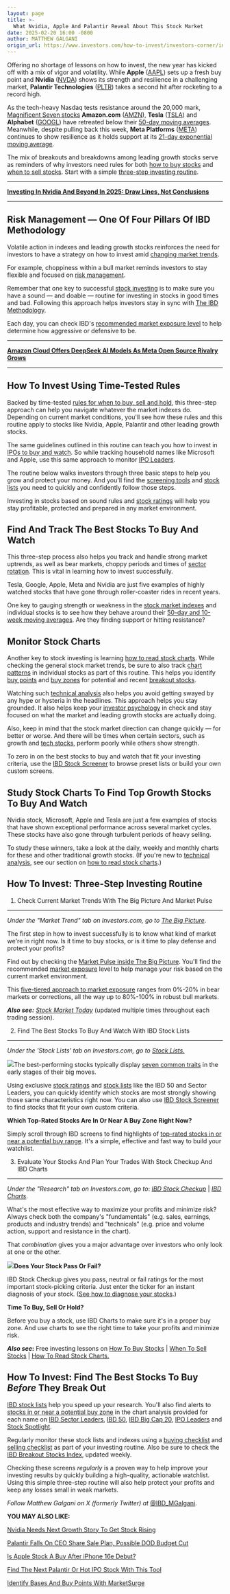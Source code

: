 ```yaml
---
layout: page
title: >-
  What Nvidia, Apple And Palantir Reveal About This Stock Market
date: 2025-02-20 16:00 -0800
author: MATTHEW GALGANI
origin_url: https://www.investors.com/how-to-invest/investors-corner/investing-in-stocks-stock-investing-with-three-step-routine/
---
```





Offering no shortage of lessons on how to invest, the new year has kicked off with a mix of vigor and volatility. While **Apple** ([AAPL](https://research.investors.com/quote.aspx?symbol=AAPL)) sets up a fresh buy point and **Nvidia** ([NVDA](https://research.investors.com/quote.aspx?symbol=NVDA)) shows its strength and resilience in a challenging market, **Palantir Technologies** ([PLTR](https://research.investors.com/quote.aspx?symbol=PLTR)) takes a second hit after rocketing to a record high.


As the tech-heavy Nasdaq tests resistance around the 20,000 mark, [Magnificent Seven stocks](https://www.investors.com/research/magnificent-seven-stocks-latest-news-market-cap-weighting/) **Amazon.com** ([AMZN](https://research.investors.com/quote.aspx?symbol=AMZN)), **Tesla** ([TSLA](https://research.investors.com/quote.aspx?symbol=TSLA)) and **Alphabet** ([GOOGL](https://research.investors.com/quote.aspx?symbol=GOOGL)) have retreated below their [50-day moving averages](https://www.investors.com/how-to-invest/investors-corner/50-day-moving-average-identifies-buy-sell-signals/). Meanwhile, despite pulling back this week, **Meta Platforms** ([META](https://research.investors.com/quote.aspx?symbol=META)) continues to show resilience as it holds support at its [21-day exponential moving average](https://www.investors.com/how-to-invest/investors-corner/what-is-the-21-day-exponential-moving-average/).




The mix of breakouts and breakdowns among leading growth stocks serve as reminders of why investors need rules for both [how to buy stocks](https://www.investors.com/how-to-invest/how-to-buy-stocks-using-stock-lists-stock-ratings-stock-screener/) and [when to sell stocks](https://www.investors.com/how-to-invest/when-to-sell-stocks/). Start with a simple [three-step investing routine](#routine).




---


[**Investing In Nvidia And Beyond In 2025: Draw Lines, Not Conclusions**](https://www.investors.com/how-to-invest/how-to-invest-2025-stock-charts-nvidia-apple-tesla-microsoft-meta-google/)




---


Risk Management — One Of Four Pillars Of IBD Methodology
--------------------------------------------------------


Volatile action in indexes and leading growth stocks reinforces the need for investors to have a strategy on how to invest amid [changing market trends](https://www.investors.com/how-to-invest/how-to-handle-changing-stock-market-trends/).


For example, choppiness within a bull market reminds investors to stay flexible and focused on [risk management](https://www.investors.com/how-to-invest/investors-corner/risk-management-in-the-stock-market-how-much-money-to-invest-now/).


Remember that one key to successful [stock investing](https://www.investors.com/how-to-invest/stock-investing-how-to-make-money-in-stock-3-key-factors/) is to make sure you have a sound — and doable — routine for investing in stocks in good times and bad. Following this approach helps investors stay in sync with [The IBD Methodology](https://www.investors.com/how-to-invest/investors-corner/stock-market-investing-ibd-methodology/).


Each day, you can check IBD's [recommended market exposure level](https://www.investors.com/market-trend/ibds-etf-market-strategy/ibds-etf-market-strategy/) to help determine how aggressive or defensive to be.




---


[**Amazon Cloud Offers DeepSeek AI Models As Meta Open Source Rivalry Grows**](https://www.investors.com/news/technology/amazon-stock-deepseek-meta-open-source-ai-model-rivalry/)




---


How To Invest Using Time-Tested Rules
-------------------------------------


Backed by time-tested [rules for when to buy, sell and hold](https://www.investors.com/how-to-invest/how-to-invest-rules-for-when-buy-and-sell-stocks-in-bull-and-bear-markets/), this three-step approach can help you navigate whatever the market indexes do. Depending on current market conditions, you'll see how these rules and this routine apply to stocks like Nvidia, Apple, Palantir and other leading growth stocks.


The same guidelines outlined in this routine can teach you how to invest in [IPOs to buy and watch](https://www.investors.com/research/ipo-stock-news-and-analysis-find-todays-top-new-issues/). So while tracking household names like Microsoft and Apple, use this same approach to monitor [IPO Leaders](https://research.investors.com/stock-lists/ipo-leaders/).


The routine below walks investors through three basic steps to help you grow and protect your money. And you'll find the [screening tools](https://www.investors.com/research/best-stocks-to-buy-watch-ibd-screen-of-the-day/) and [stock lists](https://www.investors.com/stock-lists/stocks-to-watch-top-rated-ipos-big-caps-and-growth-stocks/) you need to quickly and confidently follow those steps.


Investing in stocks based on sound rules and [stock ratings](https://www.investors.com/how-to-invest/how-to-buy-stocks-using-stock-lists-stock-ratings-stock-screener/) will help you stay profitable, protected and prepared in any market environment.


Find And Track The Best Stocks To Buy And Watch
-----------------------------------------------


This three-step process also helps you track and handle strong market uptrends, as well as bear markets, choppy periods and times of [sector rotation](https://www.investors.com/how-to-invest/investors-corner/what-is-sector-rotation/). This is vital in learning how to invest successfully.


Tesla, Google, Apple, Meta and Nvidia are just five examples of highly watched stocks that have gone through roller-coaster rides in recent years.


One key to gauging strength or weakness in the [stock market indexes](https://www.investors.com/news/stock-market-today-stock-market-news/?) and individual stocks is to see how they behave around their [50-day and 10-week moving averages](https://www.investors.com/how-to-invest/investors-corner/moving-averages-help-understand-stock-markets-direction-heres-how-to-use-them/). Are they finding support or hitting resistance?


Monitor Stock Charts
--------------------


Another key to stock investing is learning [how to read stock charts](https://www.investors.com/how-to-invest/how-to-read-stock-charts-understanding-technical-analysis/). While checking the general stock market trends, be sure to also track [chart patterns](https://www.investors.com/how-to-invest/stock-charts-buying-stocks-using-technical-analysis/) in individual stocks as part of this routine. This helps you identify [buy points](https://www.investors.com/how-to-invest/investors-corner/chart-reading-basics-how-a-buy-point-marks-a-time-of-opportunity/) and [buy zones](https://www.investors.com/how-to-invest/investors-corner/buy-zone-gives-investors-chance-to-buy-top-stocks-beyond-breakout/) for potential and recent [breakout stocks](https://www.investors.com/research/breakout-stocks-technical-analysis/breakout-stocks-technical-analysis/).


Watching such [technical analysis](https://www.investors.com/how-to-invest/investors-corner/technical-analysis/) also helps you avoid getting swayed by any hype or hysteria in the headlines. This approach helps you stay grounded. It also helps keep your [investor psychology](https://research.investors.com/psychological-market-indicators/) in check and stay focused on what the market and leading growth stocks are actually doing.


Also, keep in mind that the stock market direction can change quickly — for better or worse. And there will be times when certain sectors, such as growth and [tech stocks](https://www.investors.com/research/best-tech-stocks-to-buy-and-watch/), perform poorly while others show strength.


To zero in on the best stocks to buy and watch that fit your investing criteria, use the [IBD Stock Screener](https://ibdstockscreener.investors.com/) to browse preset lists or build your own custom screens.


Study Stock Charts To Find Top Growth Stocks To Buy And Watch
-------------------------------------------------------------


Nvidia stock, Microsoft, Apple and Tesla are just a few examples of stocks that have shown exceptional performance across several market cycles. These stocks have also gone through turbulent periods of heavy selling.


To study these winners, take a look at the daily, weekly and monthly charts for these and other traditional growth stocks. (If you're new to [technical analysis](https://www.investors.com/how-to-invest/investors-corner/technical-analysis/), see our section on [how to read stock charts](https://www.investors.com/how-to-invest/stock-charts-buying-stocks-using-technical-analysis/).)  




How To Invest: Three-Step Investing Routine
-------------------------------------------


1. Check Current Market Trends With The Big Picture And Market Pulse
--------------------------------------------------------------------


*Under the "Market Trend" tab on Investors.com, go to* [*The Big Picture*](https://www.investors.com/category/market-trend/the-big-picture/).


The first step in how to invest successfully is to know what kind of market we're in right now. Is it time to buy stocks, or is it time to play defense and protect your profits?


Find out by checking the [Market Pulse inside The Big Picture](https://www.investors.com/category/market-trend/the-big-picture/). You'll find the recommended [market exposure](https://www.investors.com/market-trend/ibds-etf-market-strategy/ibds-etf-market-strategy/) level to help manage your risk based on the current market environment.


This [five-tiered approach to market exposure](https://www.investors.com/how-to-invest/stock-market-timing-how-to-invest-in-stocks-tracking-bull-markets-bear-markets-stock-market-trends/#MarketExposure) ranges from 0%-20% in bear markets or corrections, all the way up to 80%-100% in robust bull markets.


***Also see:*** *[Stock Market Today](https://www.investors.com/category/market-trend/stock-market-today/)* (updated multiple times throughout each trading session).


2. Find The Best Stocks To Buy And Watch With IBD Stock Lists
-------------------------------------------------------------


*Under the 'Stock Lists' tab on Investors.com, go to [Stock Lists.](https://www.investors.com/stock-lists/stocks-to-watch-top-rated-ipos-big-caps-and-growth-stocks/)*


[![](https://www.investors.com/wp-content/uploads/2017/08/GSP_IBD50.png)](http://research.investors.com/stock-lists/ibd-50/)The best-performing stocks typically display [seven common traits](https://www.investors.com/how-to-invest/investors-corner/can-slim-stocks-how-to-find-stock-market-winners/) in the early stages of their big moves.


Using exclusive [stock ratings](https://www.investors.com/how-to-invest/investors-corner/stock-market-leaders-arent-hard-to-find-with-ibd-stock-checkup-tool/) and [stock lists](https://www.investors.com/stock-lists/stocks-to-watch-top-rated-ipos-big-caps-and-growth-stocks/) like the IBD 50 and Sector Leaders, you can quickly identify which stocks are most strongly showing those same characteristics right now. You can also use [IBD Stock Screener](https://www.investors.com/research/best-stocks-to-buy-watch-ibd-screen-of-the-day/) to find stocks that fit your own custom criteria.


**Which Top-Rated Stocks Are In Or Near A Buy Zone Right Now?**  

Simply scroll through IBD screens to find highlights of [top-rated stocks in or near a potential buy range](https://www.investors.com/category/stock-lists/stocks-near-a-buy-zone/). It's a simple, effective and fast way to build your watchlist.


3. Evaluate Your Stocks And Plan Your Trades With Stock Checkup And IBD Charts
------------------------------------------------------------------------------


*Under the "Research" tab on Investors.com, go to*: [*IBD Stock Checkup*](http://research.investors.com/stock-checkup/) | *[IBD Charts](http://research.investors.com/stock-charts/nasdaq-nasdaq-composite-0ndqc.htm?cht=pvc&type=daily)*.


What's the most effective way to maximize your profits and minimize risk? Always check both the company's "fundamentals" (e.g. sales, earnings, products and industry trends) and "technicals" (e.g. price and volume action, support and resistance in the chart).


That *combination* gives you a major advantage over investors who only look at one or the other.


[![](https://www.investors.com/wp-content/uploads/2017/08/GSP_checkup.jpg)](http://research.investors.com/stock-checkup/)**Does Your Stock Pass Or Fail?**


IBD Stock Checkup gives you pass, neutral or fail ratings for the most important stock-picking criteria. Just enter the ticker for an instant diagnosis of your stock. ([See how to diagnose your stocks](https://www.investors.com/how-to-invest/how-to-buy-stocks-using-stock-lists-stock-ratings-stock-screener/#stockratings).)


**Time To Buy, Sell Or Hold?**


Before you buy a stock, use IBD Charts to make sure it's in a proper buy zone. And use charts to see the right time to take your profits and minimize risk.


***Also see*:** Free investing lessons on [How To Buy Stocks](https://www.investors.com/how-to-invest/how-to-buy-stocks-using-stock-lists-stock-ratings-stock-screener/#stockratings) | [When To Sell Stocks](https://www.investors.com/how-to-invest/when-to-sell-stocks/) | [How To Read Stock Charts.](https://www.investors.com/how-to-invest/stock-charts-buying-stocks-using-technical-analysis/)


How To Invest: Find The Best Stocks To Buy *Before* They Break Out
------------------------------------------------------------------


[IBD stock lists](https://www.investors.com/stock-lists/stocks-to-watch-top-rated-ipos-big-caps-and-growth-stocks/) help you speed up your research. You'll also find alerts to [stocks in or near a potential buy zone](https://www.investors.com/category/stock-lists/stocks-near-a-buy-zone/) in the chart analysis provided for each name on [IBD Sector Leaders](https://research.investors.com/stock-lists/sector-leaders), [IBD 50](https://research.investors.com/stock-lists/ibd-50/), [IBD Big Cap 20](https://research.investors.com/stock-lists/big-cap-20/), [IPO Leaders](https://research.investors.com/stock-lists/ipo-leaders/) and [Stock Spotlight](https://research.investors.com/stock-lists/stock-spotlight/).


Regularly monitor these stock lists and indexes using a [buying checklist](https://www.investors.com/wp-content/uploads/2024/01/IBD_BuyingChecklist.pdf) and [selling checklist](https://www.investors.com/wp-content/uploads/2017/08/IBD_SellingChecklist.pdf) as part of your investing routine. Also be sure to check the [IBD Breakout Stocks Index](https://www.investors.com/research/breakout-stocks-technical-analysis/breakout-stocks-technical-analysis/), updated weekly.


Checking these screens *regularly* is a proven way to help improve your investing results by quickly building a high-quality, actionable watchlist. Using this simple three-step routine will also help protect your profits and keep any losses small in weak markets.



*Follow Matthew Galgani on X (formerly Twitter) at* [@IBD\_MGalgani](https://twitter.com/ibd_mgalgani).


**YOU MAY ALSO LIKE:**


[Nvidia Needs Next Growth Story To Get Stock Rising](https://www.investors.com/news/technology/nvidia-stock-blackwell-ai-chips/)


[Palantir Falls On CEO Share Sale Plan, Possible DOD Budget Cut](https://www.investors.com/news/technology/palantir-stock-pltr-ceo-share-sale-dod-budget-cut/)


[Is Apple Stock A Buy After iPhone 16e Debut?](https://www.investors.com/news/technology/apple-stock-buy-now-aapl/)


[Find The Next Palantir Or Hot IPO Stock With This Tool](https://www.investors.com/how-to-invest/stock-screener/)


[Identify Bases And Buy Points With MarketSurge](https://marketsurge.investors.com/)




